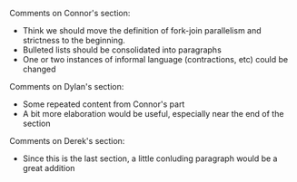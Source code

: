 Comments on Connor's section:
- Think we should move the definition of fork-join parallelism and strictness to the beginning.
- Bulleted lists should be consolidated into paragraphs
- One or two instances of informal language (contractions, etc) could be changed

Comments on Dylan's section:
- Some repeated content from Connor's part
- A bit more elaboration would be useful, especially near the end of the section

Comments on Derek's section:
- Since this is the last section, a little conluding paragraph would be a great addition
